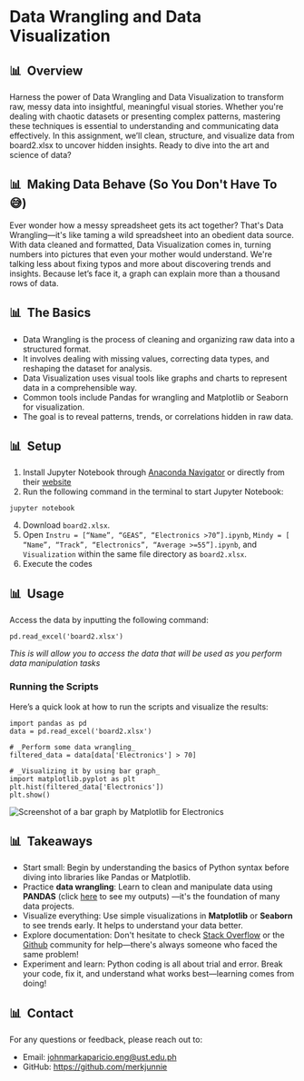 # **Data Wrangling and Data Visualization** 
## 📊&nbsp;&nbsp;Overview
Harness the power of Data Wrangling and Data Visualization to transform raw, messy data into insightful, meaningful visual stories. Whether you're dealing with chaotic datasets or presenting complex patterns, mastering these techniques is essential to understanding and communicating data effectively. In this assignment, we’ll clean, structure, and visualize data from board2.xlsx to uncover hidden insights. Ready to dive into the art and science of data?
## 📊&nbsp;&nbsp;Making Data Behave (So You Don't Have To 😅)
Ever wonder how a messy spreadsheet gets its act together? That's Data Wrangling—it's like taming a wild spreadsheet into an obedient data source. With data cleaned and formatted, Data Visualization comes in, turning numbers into pictures that even your mother would understand. We're talking less about fixing typos and more about discovering trends and insights. Because let’s face it, a graph can explain more than a thousand rows of data.
## 📊&nbsp;&nbsp;The Basics
- Data Wrangling is the process of cleaning and organizing raw data into a structured format.
- It involves dealing with missing values, correcting data types, and reshaping the dataset for analysis.
- Data Visualization uses visual tools like graphs and charts to represent data in a comprehensible way.
- Common tools include Pandas for wrangling and Matplotlib or Seaborn for visualization.
- The goal is to reveal patterns, trends, or correlations hidden in raw data.
## 📊&nbsp;&nbsp;Setup
1. Install Jupyter Notebook through [Anaconda Navigator](https://www.anaconda.com/download) or directly from their [website](https://jupyter.org)
2. Run the following command in the terminal to start Jupyter Notebook:
```
jupyter notebook
```
4. Download `board2.xlsx`.
5. Open `Instru = [“Name”, “GEAS”, “Electronics >70”].ipynb`, `Mindy = [ “Name”, “Track”, “Electronics”, “Average >=55”].ipynb`, and `Visualization` within the same file directory as `board2.xlsx`.
6. Execute the codes
## 📊&nbsp;&nbsp;Usage
Access the data by inputting the following command:
```
pd.read_excel('board2.xlsx')
```
_This is will allow you to access the data that will be used as you perform data manipulation tasks_
### Running the Scripts
Here’s a quick look at how to run the scripts and visualize the results:
```
import pandas as pd
data = pd.read_excel('board2.xlsx')

# _Perform some data wrangling_
filtered_data = data[data['Electronics'] > 70]

# _Visualizing it by using bar graph_
import matplotlib.pyplot as plt
plt.hist(filtered_data['Electronics'])
plt.show()
```
![Screenshot of a bar graph by Matplotlib for Electronics](https://i.pinimg.com/originals/c9/fa/d2/c9fad29d4129997bab474948f7d858b0.png)
## 📊&nbsp;&nbsp;Takeaways
- Start small: Begin by understanding the basics of Python syntax before diving into libraries like Pandas or Matplotlib.
- Practice **data wrangling**: Learn to clean and manipulate data using **PANDAS** (click [here](https://github.com/merkjunnie/ECE2112_Exp-3) to see my outputs) —it's the foundation of many data projects.
- Visualize everything: Use simple visualizations in **Matplotlib** or **Seaborn** to see trends early. It helps to understand your data better.
- Explore documentation: Don't hesitate to check [Stack Overflow](https://stackoverflow.com/) or the [Github](https://github.com/explore) community for help—there's always someone who faced the same problem!
- Experiment and learn: Python coding is all about trial and error. Break your code, fix it, and understand what works best—learning comes from doing!
## 📊&nbsp;&nbsp;Contact
For any questions or feedback, please reach out to:<br>
- Email: johnmarkaparicio.eng@ust.edu.ph <br>
- GitHub: https://github.com/merkjunnie



